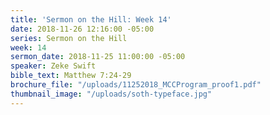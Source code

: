 ```yaml
---
title: 'Sermon on the Hill: Week 14'
date: 2018-11-26 12:16:00 -05:00
series: Sermon on the Hill
week: 14
sermon_date: 2018-11-25 11:00:00 -05:00
speaker: Zeke Swift
bible_text: Matthew 7:24-29
brochure_file: "/uploads/11252018_MCCProgram_proof1.pdf"
thumbnail_image: "/uploads/soth-typeface.jpg"
---
```



